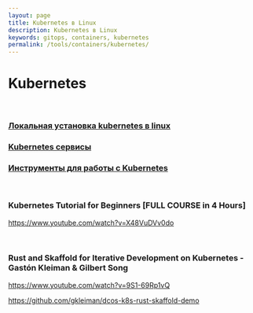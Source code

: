 ```yaml
---
layout: page
title: Kubernetes в Linux
description: Kubernetes в Linux
keywords: gitops, containers, kubernetes
permalink: /tools/containers/kubernetes/
---
```


# Kubernetes

<br/>

### [Локальная установка kubernetes в linux](/tools/containers/kubernetes/setup/)

### [Kubernetes сервисы](/tools/containers/kubernetes/svc/)

### [Инструменты для работы с Kubernetes](/tools/containers/kubernetes/tools/)

<br/>

### Kubernetes Tutorial for Beginners [FULL COURSE in 4 Hours]

https://www.youtube.com/watch?v=X48VuDVv0do

<br/>

### Rust and Skaffold for Iterative Development on Kubernetes - Gastón Kleiman & Gilbert Song

https://www.youtube.com/watch?v=9S1-69Rp1vQ

https://github.com/gkleiman/dcos-k8s-rust-skaffold-demo
